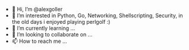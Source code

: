 - 👋 Hi, I’m @alexgoller
- 👀 I’m interested in Python, Go, Networking, Shellscripting, Security, in the old days i enjoyed playing perlgolf :)
- 🌱 I’m currently learning ...
- 💞️ I’m looking to collaborate on ...
- 📫 How to reach me ...

<!---
alexgoller/alexgoller is a ✨ special ✨ repository because its `README.md` (this file) appears on your GitHub profile.
You can click the Preview link to take a look at your changes.
--->
